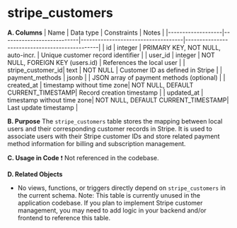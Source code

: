 # stripe_customers

**A. Columns**
| Name              | Data type                  | Constraints                        | Notes                                         |
|-------------------|---------------------------|------------------------------------|-----------------------------------------------|
| id                | integer                   | PRIMARY KEY, NOT NULL, auto-incr.  | Unique customer record identifier             |
| user_id           | integer                   | NOT NULL, FOREIGN KEY (users.id)   | References the local user                     |
| stripe_customer_id| text                      | NOT NULL                           | Customer ID as defined in Stripe              |
| payment_methods   | jsonb                     |                                    | JSON array of payment methods (optional)      |
| created_at        | timestamp without time zone| NOT NULL, DEFAULT CURRENT_TIMESTAMP| Record creation timestamp                     |
| updated_at        | timestamp without time zone| NOT NULL, DEFAULT CURRENT_TIMESTAMP| Last update timestamp                         |

**B. Purpose**
The `stripe_customers` table stores the mapping between local users and their corresponding customer records in Stripe. It is used to associate users with their Stripe customer IDs and store related payment method information for billing and subscription management.

**C. Usage in Code**
❗ Not referenced in the codebase.

**D. Related Objects**
- No views, functions, or triggers directly depend on `stripe_customers` in the current schema.
Note:
This table is currently unused in the application codebase. If you plan to implement Stripe customer management, you may need to add logic in your backend and/or frontend to reference this table.